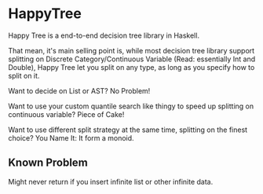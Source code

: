 # HappyTree

Happy Tree is a end-to-end decision tree library in Haskell.

That mean, it's main selling point is, while most decision tree library support splitting on Discrete Category/Continuous Variable (Read: essentially Int and Double), Happy Tree let you split on any type, as long as you specify how to split on it.

Want to decide on List or AST? No Problem!

Want to use your custom quantile search like thingy to speed up splitting on continuous variable? Piece of Cake!

Want to use different split strategy at the same time, splitting on the finest choice? You Name It: It form a monoid.

## Known Problem

Might never return if you insert infinite list or other infinite data.
